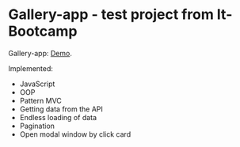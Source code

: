# Gallery-app - test project from It-Bootcamp

Gallery-app: [Demo]().

Implemented:

- JavaScript
- OOP
- Pattern MVC
- Getting data from the API
- Endless loading of data
- Pagination
- Open modal window by click card